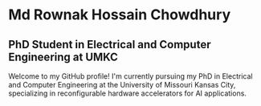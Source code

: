 # Md Rownak Hossain Chowdhury

## PhD Student in Electrical and Computer Engineering at UMKC

Welcome to my GitHub profile! I'm currently pursuing my PhD in Electrical and Computer Engineering at the University of Missouri Kansas City, specializing in reconfigurable hardware accelerators for AI applications.


